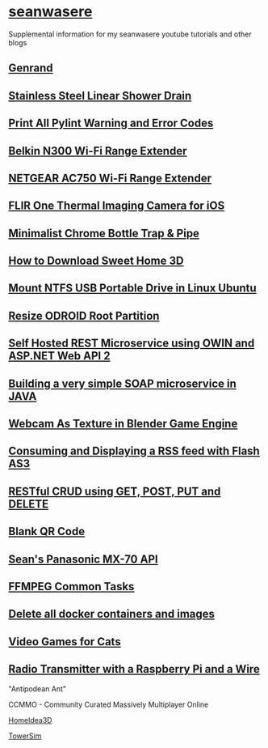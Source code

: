 # [seanwasere](https://seanwasere.com)

Supplemental information for my seanwasere youtube tutorials and other blogs

## [Genrand](generate-random-hex/)

## [Stainless Steel Linear Shower Drain](stainless-steel-linear-shower-drain/)

## [Print All Pylint Warning and Error Codes](pylint--list-msgs/)

## [Belkin N300 Wi-Fi Range Extender](belkin-n300-wifi-extender/)

## [NETGEAR AC750 Wi-Fi Range Extender](netgear-ac750-wifi-extender/)

## [FLIR One Thermal Imaging Camera for iOS](flir-one-thermal-camera-ios/)

## [Minimalist Chrome Bottle Trap & Pipe](minimalist-chrome-bottle-trap/)

## [How to Download Sweet Home 3D](download-sweet-home-3d/)

## [Mount NTFS USB Portable Drive in Linux Ubuntu](mount-ntfs-usb-portable-drive-in-linux-ubuntu/)

## [Resize ODROID Root Partition](resize-odroid-root-partition/)

## [Self Hosted REST Microservice using OWIN and ASP.NET Web API 2](self-hosted-rest-microservice-using-owin-and-asp-net-web-api-2/)

## [Building a very simple SOAP microservice in JAVA](building-a-very-simple-soap-microservice-in-java/)

## [Webcam As Texture in Blender Game Engine](webcam-as-texture-in-blender-game-engine/)

## [Consuming and Displaying a RSS feed with Flash AS3](consuming-and-displaying-a-rss-feed-with-flash-actionscript-3/)

## [RESTful CRUD using GET, POST, PUT and DELETE](restful-crud-using-get-post-put-and-delete/)

## [Blank QR Code](blank-qr-code/)

## [Sean's Panasonic MX-70 API](seans-panasonic-mx-70-api/)

## [FFMPEG Common Tasks](ffmpeg-common-tasks/)

## [Delete all docker containers and images](delete-all-docker-containers-and-images/)

## [Video Games for Cats](video-games-for-cats/)

## [Radio Transmitter with a Raspberry Pi and a Wire](radio-transmitter-with-a-raspberry-pi-and-a-wire/)

"Antipodean Ant"

CCMMO - Community Curated Massively Multiplayer Online

[HomeIdea3D](https://homeidea3d.seanwasere.com)

[TowerSim](https://towersim.seanwasere.com)
